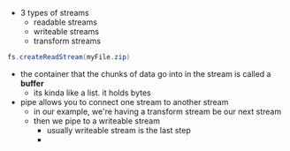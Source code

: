 - 3 types of streams
	- readable streams
	- writeable streams
	- transform streams

```java
fs.createReadStream(myFile.zip)
```
- the container that the chunks of data go into in the stream is called a **buffer**
	- its kinda like a list. it holds bytes 
- pipe allows you to connect one stream to another stream
	- in our example, we're having a transform stream be our next stream
	- then we pipe to a writeable stream
		- usually writeable stream is the last step 
		- 
